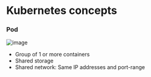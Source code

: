 # Kubernetes concepts

### Pod

![image](https://user-images.githubusercontent.com/840427/135745584-f0814083-5289-4074-8fd8-71a5b93b1c0f.png)


* Group of 1 or more containers
* Shared storage
* Shared network: Same IP addresses and port-range

